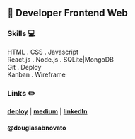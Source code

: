 ## :city_sunset: Developer Frontend Web

### Skills 💻
HTML . CSS . Javascript <br/>
React.js . Node.js . SQLite|MongoDB <br/>
Git . Deploy  <br/>
Kanban . Wireframe  <br/>

### Links :pencil2:
[**deploy**](https://linktr.ee/douglasabnovato/) | [**medium**](https://medium.com/@douglasabnovato) | [**linkedIn**](https://www.linkedin.com/in/douglasabnovato) 

#### @douglasabnovato
